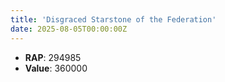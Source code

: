 ```yaml
---
title: 'Disgraced Starstone of the Federation'
date: 2025-08-05T00:00:00Z
---
```

- **RAP**: 294985
- **Value**: 360000
